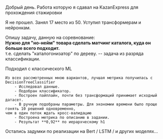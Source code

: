 Добрый день. Работа которую я сдавал на KazanExpress для прохождения стажировки   

Я не прошел. Занял 17 место из 50. Уступил трансформерам и нейронкам.   

Опишу задачу, данную на соревнование:  
**Нужно для "но-нейм" товара сделать матчинг каталога, куда он больше всего подходит.**  
т.е. сделать "каталогонизатор" по дереву. -- задача из разряда классификации.

Подходил с классического ML

```
Из всех рассмотренных мною вариантов, лучшая метрика получилась c DecisionTreeClassifier 
    - Исследовал данные.
    - Подобран классификатор.
    - Построен пайплайн, почти без трансформаций принимает исходный датасет.
    - В ручную подобраны параметры. Для экономии времени было проще гонять 10 решений одновременно, 
чем в один поток ждать кросс-валидацию
    - Построена метрика по описанию в задании.
    - Результат **0,92** по иерархческому h1
```


Остались задумки по реализации на Bert / LSTM / и других моделях...

